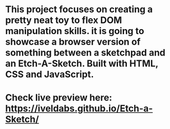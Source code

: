# This project focuses on creating a pretty neat toy to flex DOM manipulation skills. it is going to showcase a browser version of something between a sketchpad and an Etch-A-Sketch. Built with HTML, CSS and JavaScript.

# Check live preview here: https://iveldabs.github.io/Etch-a-Sketch/

